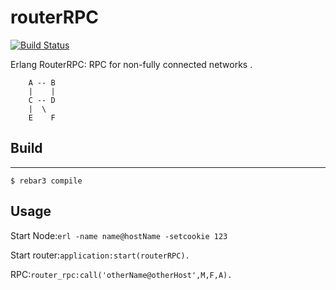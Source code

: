 routerRPC
=====

[![Build Status](https://travis-ci.org/ygb8745/RouterRPC.svg?branch=master)](https://travis-ci.org/ygb8745/RouterRPC)

Erlang RouterRPC: RPC for non-fully connected networks .

        A -- B
        |    |
        C -- D
        |  \
        E    F

## Build
-----

    $ rebar3 compile

## Usage
Start Node:`erl -name name@hostName -setcookie 123`

Start router:`application:start(routerRPC).`

RPC:`router_rpc:call('otherName@otherHost',M,F,A).`
